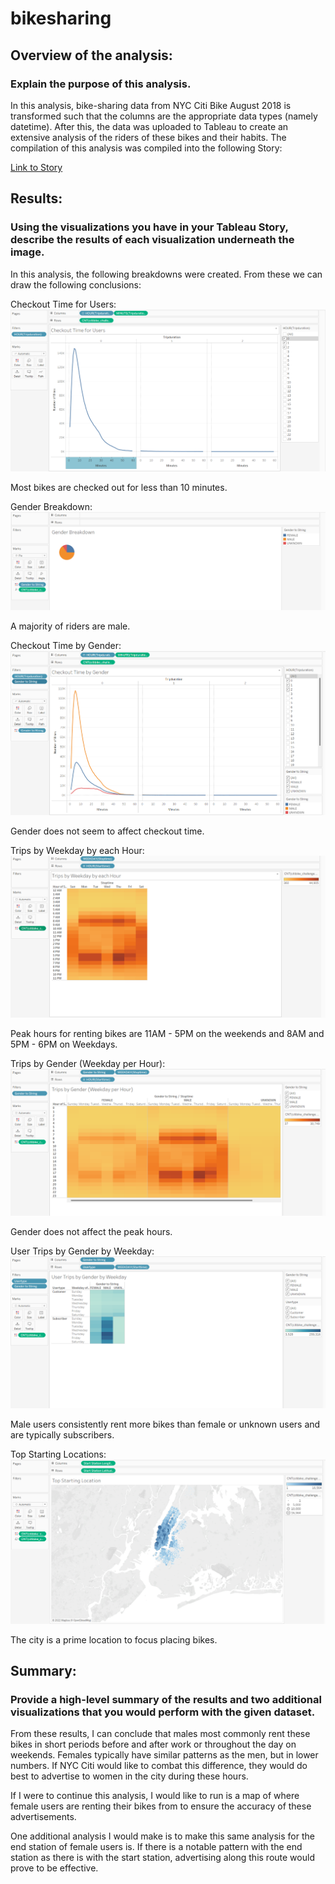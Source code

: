 # bikesharing

## Overview of the analysis:
### Explain the purpose of this analysis.
In this analysis, bike-sharing data from NYC Citi Bike August 2018 is transformed such that the columns are the appropriate data types (namely datetime). After this, the data was uploaded to Tableau to create an extensive analysis of the riders of these bikes and their habits. The compilation of this analysis was compiled into the following Story:

[Link to Story](https://public.tableau.com/app/profile/wyatt.ciciarelli/viz/NYCCitiBikeStoryChallenge_16684027830330/NYCCitiBikeStoryChallenge?publish=yes)

## Results:
### Using the visualizations you have in your Tableau Story, describe the results of each visualization underneath the image.

In this analysis, the following breakdowns were created. From these we can draw the following conclusions:

Checkout Time for Users:
![Checkout Time for Users](https://github.com/waciciarelli/bikesharing/blob/main/Screenshots/Checkout%20Time%20for%20Users.png?raw=true)

Most bikes are checked out for less than 10 minutes.

Gender Breakdown:
![Gender Breakdown](https://github.com/waciciarelli/bikesharing/blob/main/Screenshots/Gender%20Breakdown.png?raw=true)

A majority of riders are male.

Checkout Time by Gender:
![Checkout Time by Gender](https://github.com/waciciarelli/bikesharing/blob/main/Screenshots/Checkout%20Time%20by%20Gender.png?raw=true)

Gender does not seem to affect checkout time.

Trips by Weekday by each Hour:
![Trips by Weekday by each Hour](https://github.com/waciciarelli/bikesharing/blob/main/Screenshots/Trips%20by%20Weekday%20each%20hour.png?raw=true)

Peak hours for renting bikes are 11AM - 5PM on the weekends and 8AM and 5PM - 6PM on Weekdays.

Trips by Gender (Weekday per Hour):
![Trips by Gender (Weekday per Hour)](https://github.com/waciciarelli/bikesharing/blob/main/Screenshots/Trips%20by%20Gender%20(Weekday).png?raw=true)

Gender does not affect the peak hours.

User Trips by Gender by Weekday:
![User Trips by Gender by Weekday](https://github.com/waciciarelli/bikesharing/blob/main/Screenshots/Trips%20by%20Gender%20by%20Weekday.png?raw=true)

Male users consistently rent more bikes than female or unknown users and are typically subscribers.

Top Starting Locations:
![Top Starting Locations](https://github.com/waciciarelli/bikesharing/blob/main/Screenshots/Top%20Starting%20Locations.png?raw=true)

The city is a prime location to focus placing bikes.

## Summary: 
### Provide a high-level summary of the results and two additional visualizations that you would perform with the given dataset.

From these results, I can conclude that males most commonly rent these bikes in short periods before and after work or throughout the day on weekends. Females typically have similar patterns as the men, but in lower numbers. If NYC Citi would like to combat this difference, they would do best to advertise to women in the city during these hours.

If I were to continue this analysis, I would like to run is a map of where female users are renting their bikes from to ensure the accuracy of these advertisements.

One additional analysis I would make is to make this same analysis for the end station of female users is. If there is a notable pattern with the end station as there is with the start station, advertising along this route would prove to be effective.
